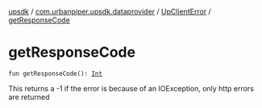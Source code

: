 [upsdk](../../index.md) / [com.urbanpiper.upsdk.dataprovider](../index.md) / [UpClientError](index.md) / [getResponseCode](./get-response-code.md)

# getResponseCode

`fun getResponseCode(): `[`Int`](https://kotlinlang.org/api/latest/jvm/stdlib/kotlin/-int/index.html)

This returns a -1 if the error is because of an IOException, only http errors are returned

